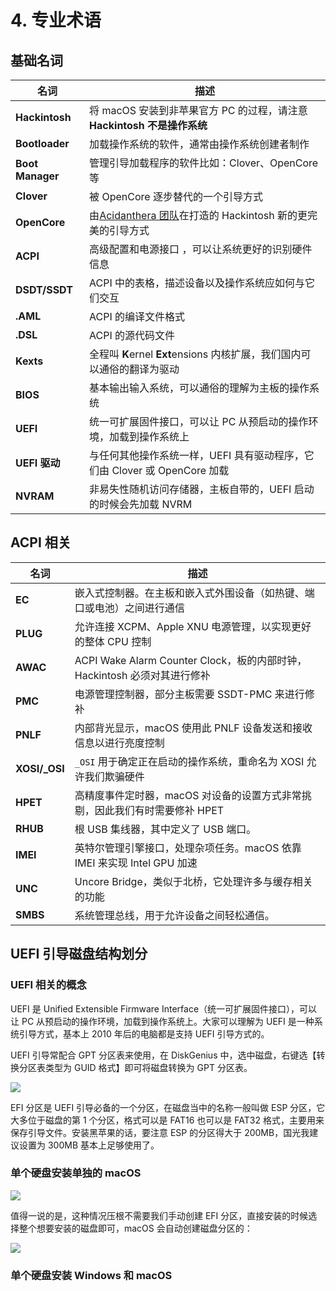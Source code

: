 # 4. 专业术语

## 基础名词

| 名词             | 描述                                                         |
| ---------------- | ------------------------------------------------------------ |
| **Hackintosh**   | 将 macOS 安装到非苹果官方 PC 的过程，请注意**Hackintosh 不是操作系统** |
| **Bootloader**   | 加载操作系统的软件，通常由操作系统创建者制作                 |
| **Boot Manager** | 管理引导加载程序的软件比如：Clover、OpenCore 等              |
| **Clover**       | 被 OpenCore 逐步替代的一个引导方式                           |
| **OpenCore**     | 由[Acidanthera 团队](https://github.com/acidanthera)在打造的 Hackintosh 新的更完美的引导方式 |
| **ACPI**         | 高级配置和电源接口 ，可以让系统更好的识别硬件信息            |
| **DSDT/SSDT**    | ACPI 中的表格，描述设备以及操作系统应如何与它们交互          |
| **.AML**         | ACPI 的编译文件格式                                          |
| **.DSL**         | ACPI 的源代码文件                                            |
| **Kexts**        | 全程叫  **K**ernel **Ext**ensions 内核扩展，我们国内可以通俗的翻译为驱动 |
| **BIOS**         | 基本输出输入系统，可以通俗的理解为主板的操作系统             |
| **UEFI**         | 统一可扩展固件接口，可以让 PC 从预启动的操作环境，加载到操作系统上 |
| **UEFI 驱动**    | 与任何其他操作系统一样，UEFI 具有驱动程序，它们由 Clover 或 OpenCore 加载 |
| **NVRAM**        | 非易失性随机访问存储器，主板自带的，UEFI 启动的时候会先加载 NVRM |

## ACPI 相关

| 名词          | 描述                                                         |
| ------------- | ------------------------------------------------------------ |
| **EC**        | 嵌入式控制器。在主板和嵌入式外围设备（如热键、端口或电池）之间进行通信 |
| **PLUG**      | 允许连接 XCPM、Apple XNU 电源管理，以实现更好的整体 CPU 控制 |
| **AWAC**      | ACPI Wake Alarm Counter Clock，板的内部时钟，Hackintosh 必须对其进行修补 |
| **PMC**       | 电源管理控制器，部分主板需要 SSDT-PMC 来进行修补             |
| **PNLF**      | 内部背光显示，macOS 使用此 PNLF 设备发送和接收信息以进行亮度控制 |
| **XOSI/_OSI** | `_OSI` 用于确定正在启动的操作系统，重命名为 XOSI 允许我们欺骗硬件 |
| **HPET**      | 高精度事件定时器，macOS 对设备的设置方式非常挑剔，因此我们有时需要修补 HPET |
| **RHUB**      | 根 USB 集线器，其中定义了 USB 端口。                         |
| **IMEI**      | 英特尔管理引擎接口，处理杂项任务。macOS 依靠 IMEI 来实现 Intel GPU 加速 |
| **UNC**       | Uncore Bridge，类似于北桥，它处理许多与缓存相关的功能        |
| **SMBS**      | 系统管理总线，用于允许设备之间轻松通信。                     |

## UEFI 引导磁盘结构划分

### UEFI 相关的概念

UEFI 是 Unified Extensible Firmware Interface（统一可扩展固件接口），可以让 PC 从预启动的操作环境，加载到操作系统上。大家可以理解为 UEFI 是一种系统引导方式，基本上 2010 年后的电脑都是支持 UEFI 引导方式的。

UEFI 引导常配合 GPT 分区表来使用，在 DiskGenius 中，选中磁盘，右键选【转换分区表类型为 GUID 格式】即可将磁盘转换为 GPT 分区表。

![](https://image.3001.net/images/20210916/16317486851257.png) 

EFI 分区是 UEFI 引导必备的一个分区，在磁盘当中的名称一般叫做 ESP 分区，它大多位于磁盘的第 1 个分区，格式可以是 FAT16 也可以是 FAT32 格式，主要用来保存引导文件。安装黑苹果的话，要注意 ESP 的分区得大于 200MB，国光我建议设置为 300MB 基本上足够使用了。

### 单个硬盘安装单独的 macOS

![](https://image.3001.net/images/20210916/1631749573321.png) 

值得一说的是，这种情况压根不需要我们手动创建 EFI 分区，直接安装的时候选择整个想要安装的磁盘即可，macOS 会自动创建磁盘分区的：

![](https://image.3001.net/images/20210916/1631749592979.jpg)

### 单个硬盘安装 Windows 和 macOS

